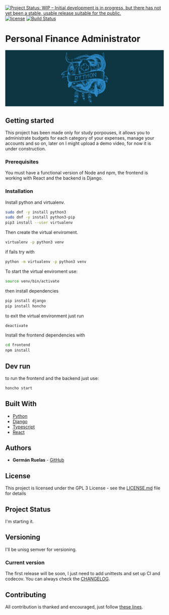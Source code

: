 [![Project Status: WIP – Initial development is in progress, but there has not yet been a stable, usable release suitable for the public.](https://www.repostatus.org/badges/latest/wip.svg)](https://www.repostatus.org/#wip)
[![license](https://img.shields.io/badge/licence-GPL--3-blue.svg)](https://github.com/lgruelas/finance/blob/master/LICENSE)
[![Build Status](https://travis-ci.org/lgruelas/finance.svg?branch=master)](https://travis-ci.org/lgruelas/finance)
# Personal Finance Administrator

![Python master race](assets/python.png?raw=true "python")

## Getting started
This project has been made only for study porpouses, it allows you to administrate budgets for each category of your expenses, manage your accounts and so on, later on I might upload a demo video, for now it is under construction.

### Prerequisites
You must have a functional version of Node and npm, the frontend is working with React and the backend is Django.

### Installation

Install python and virtualenv.

```bash
sudo dnf -y install python3
sudo dnf -y install python3-pip
pip3 install --user virtualenv
```

Then create the virtual enviroment.

```bash
virtualenv -p python3 venv
```

if fails try with
```bash
python -m virtualenv -p python3 venv
```
To start the virtual enviroment use:

```bash
source venv/bin/activate
```
then install dependencies
```bash
pip install django
pip install honcho
```

to exit the virtual environment just run
```bash
deactivate
```

Install the frontend dependencies with
```bash
cd frontend
npm install
```
## Dev run
to run the frontend and the backend just use:
```bash
honcho start
```

## Built With

*   [Python](https://www.python.org/downloads/)
*   [Django](https://www.djangoproject.com/download/)
*   [Typescript](https://www.typescriptlang.org/index.html#download-links)
*   [React](https://reactjs.org/)

## Authors

*   **Germán Ruelas** - [GitHub](https://github.com/lgruelas)

## License

This project is licensed under the GPL 3 License - see the [LICENSE.md](LICENSE.md) file for details

## Project Status

I'm starting it.

## Versioning

I'll be unisg semver for versioning.

### Current version

The first release will be soon, I just need to add unittests and set up CI and codecov.
You can always check the [CHANGELOG](https://github.com/lgruelas/finance/blob/master/CHANGELOG.md).

## Contributing

All contribution is thanked and encouraged, just follow [these lines](https://github.com/lgruelas/finance/blob/master/CHANGELOG.md).

